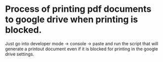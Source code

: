 # Process of printing pdf documents to google drive when printing is blocked.

Just go into developer mode -> console -> paste and run the script that will generate a printout document even if it is blocked for printing in the google drive settings.